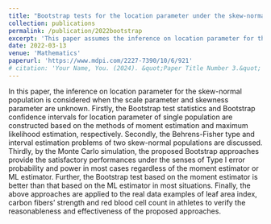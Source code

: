 ```yaml
---
title: "Bootstrap tests for the location parameter under the skew-normal population with unknown scale parameter and skewness parameter"
collection: publications
permalink: /publication/2022bootstrap
excerpt: 'This paper assumes the inference on location parameter for the skew-normal population is considered when the scale parameter and skewness parameter are unknown.'
date: 2022-03-13
venue: 'Mathematics'
paperurl: 'https://www.mdpi.com/2227-7390/10/6/921'
# citation: 'Your Name, You. (2024). &quot;Paper Title Number 3.&quot; <i>GitHub Journal of Bugs</i>. 1(3).'
---
```


In this paper, the inference on location parameter for the skew-normal population is considered when the scale parameter and skewness parameter are unknown. Firstly, the Bootstrap test statistics and Bootstrap confidence intervals for location parameter of single population are constructed based on the methods of moment estimation and maximum likelihood estimation, respectively. Secondly, the Behrens-Fisher type and interval estimation problems of two skew-normal populations are discussed. Thirdly, by the Monte Carlo simulation, the proposed Bootstrap approaches provide the satisfactory performances under the senses of Type I error probability and power in most cases regardless of the moment estimator or ML estimator. Further, the Bootstrap test based on the moment estimator is better than that based on the ML estimator in most situations. Finally, the above approaches are applied to the real data examples of leaf area index, carbon fibers’ strength and red blood cell count in athletes to verify the reasonableness and effectiveness of the proposed approaches.
